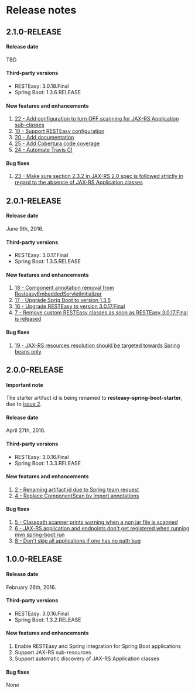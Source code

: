 # Release notes

## 2.1.0-RELEASE

#### Release date
TBD

#### Third-party versions
- RESTEasy: 3.0.18.Final
- Spring Boot: 1.3.6.RELEASE

#### New features and enhancements

1. [22 -  Add configuration to turn OFF scanning for JAX-RS Application sub-classes](https://github.com/paypal/resteasy-spring-boot/issues/22)
1. [10 -  Support RESTEasy configuration](https://github.com/paypal/resteasy-spring-boot/issues/10)
1. [20 -  Add documentation](https://github.com/paypal/resteasy-spring-boot/issues/20)
1. [25 -  Add Cobertura code coverage](https://github.com/paypal/resteasy-spring-boot/issues/25)
1. [24 -  Automate Travis CI](https://github.com/paypal/resteasy-spring-boot/issues/24)


#### Bug fixes

1. [23 -  Make sure section 2.3.2 in JAX-RS 2.0 spec is followed strictly in regard to the absence of JAX-RS Application classes](https://github.com/paypal/resteasy-spring-boot/issues/23)

## 2.0.1-RELEASE

#### Release date
June 9th, 2016.

#### Third-party versions
- RESTEasy: 3.0.17.Final
- Spring Boot: 1.3.5.RELEASE

#### New features and enhancements

1. [18 - Component annotation removal from ResteasyEmbeddedServletInitializer](https://github.com/paypal/resteasy-spring-boot/issues/18)
1. [17 - Upgrade Sprig Boot to version 1.3.5](https://github.com/paypal/resteasy-spring-boot/issues/17)
1. [16 - Upgrade RESTEasy to version 3.0.17.Final](https://github.com/paypal/resteasy-spring-boot/issues/16)
1. [7 - Remove custom RESTEasy classes as soon as RESTEasy 3.0.17.Final is released](https://github.com/paypal/resteasy-spring-boot/issues/7)

#### Bug fixes

1. [19 - JAX-RS resources resolution should be targeted towards Spring beans only](https://github.com/paypal/resteasy-spring-boot/issues/19)

## 2.0.0-RELEASE

#### Important note
The starter artifact id is being renamed to **resteasy-spring-boot-starter**, due to [issue 2](https://github.com/paypal/resteasy-spring-boot/issues/2).

#### Release date
April 27th, 2016.

#### Third-party versions
- RESTEasy: 3.0.16.Final
- Spring Boot: 1.3.3.RELEASE

#### New features and enhancements

1. [2 - Renaming artifact id due to Spring team request](https://github.com/paypal/resteasy-spring-boot/issues/2)
1. [4 - Replace ComponentScan by Import annotations](https://github.com/paypal/resteasy-spring-boot/issues/4) 

#### Bug fixes

1. [5 - Classpath scanner prints warning when a non jar file is scanned](https://github.com/paypal/resteasy-spring-boot/issues/5)
1. [6 - JAX-RS application and endpoints don't get registered when running mvn spring-boot:run](https://github.com/paypal/resteasy-spring-boot/issues/6)
1. [8 - Don't skip all applications if one has no path bug ](https://github.com/paypal/resteasy-spring-boot/issues/8)

## 1.0.0-RELEASE

#### Release date
February 26th, 2016.

#### Third-party versions
- RESTEasy: 3.0.16.Final
- Spring Boot: 1.3.2.RELEASE

#### New features and enhancements

1. Enable RESTEasy and Spring integration for Spring Boot applications
1. Support JAX-RS sub-resources
1. Support automatic discovery of JAX-RS Application classes

#### Bug fixes
None